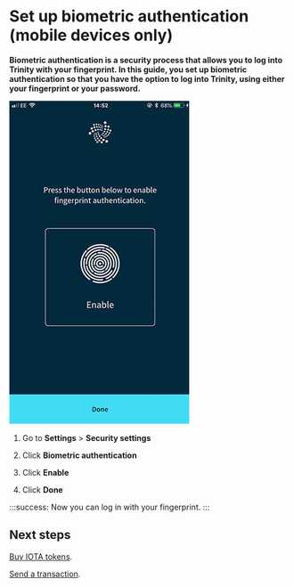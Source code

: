 # Set up biometric authentication (mobile devices only)

**Biometric authentication is a security process that allows you to log into Trinity with your fingerprint. In this guide, you set up biometric authentication so that you have the option to log into Trinity, using either your fingerprint or your password.**

![Biometric authentication](../images/2fa.jpg)

1. Go to **Settings** > **Security settings**

2. Click **Biometric authentication**

3. Click **Enable**

4. Click **Done**

:::success:
Now you can log in with your fingerprint.
:::

## Next steps

[Buy IOTA tokens](../how-to-guides/buy-iota.md).

[Send a transaction](../how-to-guides/send-a-transaction.md).



